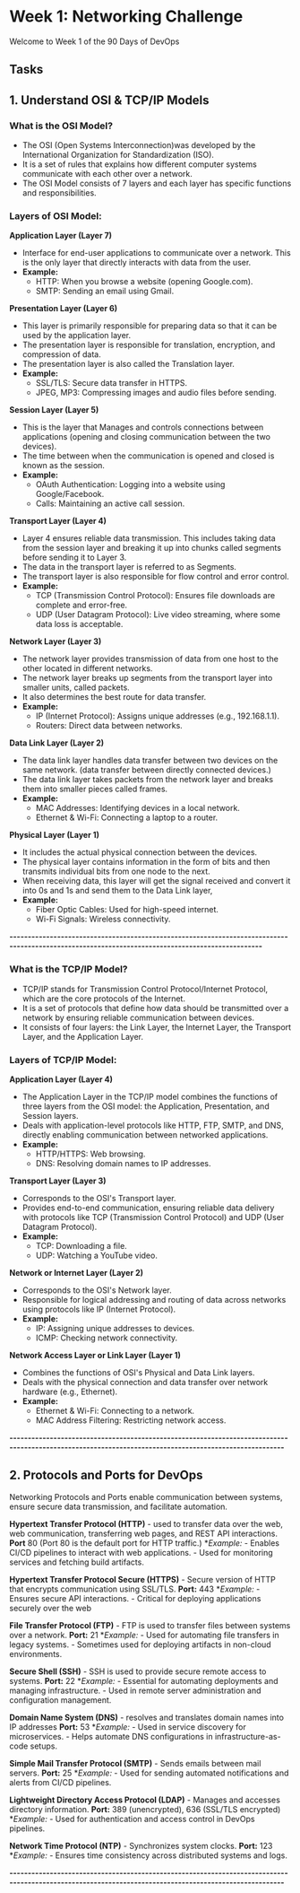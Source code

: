# Week 1: Networking Challenge
Welcome to Week 1 of the 90 Days of DevOps

## Tasks

## 1. **Understand OSI & TCP/IP Models**

### What is the OSI Model?
- The OSI (Open Systems Interconnection)was developed by the International Organization for Standardization (ISO).
- It is a set of rules that explains how different computer systems communicate with each other over a network. 
- The OSI Model consists of 7 layers and each layer has specific functions and responsibilities.

### Layers of OSI Model:

**Application Layer (Layer 7)**
  - Interface for end-user applications to communicate over a network. This is the only layer that directly interacts with data from the user.
  - **Example:**
    - HTTP: When you browse a website (opening Google.com).
    - SMTP: Sending an email using Gmail.

**Presentation Layer (Layer 6)**
  - This layer is primarily responsible for preparing data so that it can be used by the application layer.
  - The presentation layer is responsible for translation, encryption, and compression of data.
  - The presentation layer is also called the Translation layer.
  - **Example:**
    - SSL/TLS: Secure data transfer in HTTPS.
    - JPEG, MP3: Compressing images and audio files before sending.

**Session Layer (Layer 5)**
  - This is the layer that Manages and controls connections between applications (opening and closing communication between the two devices).
  - The time between when the communication is opened and closed is known as the session.
  - **Example:**
    - OAuth Authentication: Logging into a website using Google/Facebook.
    - Calls: Maintaining an active call session.
   
**Transport Layer (Layer 4)**
  - Layer 4 ensures reliable data transmission. This includes taking data from the session layer and breaking it up into chunks called segments before sending it to Layer 3.
  - The data in the transport layer is referred to as Segments.
  - The transport layer is also responsible for flow control and error control.
  - **Example:**
    - TCP (Transmission Control Protocol): Ensures file downloads are complete and error-free.
    - UDP (User Datagram Protocol): Live video streaming, where some data loss is acceptable.

**Network Layer (Layer 3)**
  - The network layer provides transmission of data from one host to the other located in different networks.
  -  The network layer breaks up segments from the transport layer into smaller units, called packets.
  -  It also determines the best route for data transfer.
  - **Example:**
    - IP (Internet Protocol): Assigns unique addresses (e.g., 192.168.1.1).
    - Routers: Direct data between networks.

**Data Link Layer (Layer 2)**
  -  The data link layer handles data transfer between two devices on the same network. (data transfer between directly connected devices.)
  - The data link layer takes packets from the network layer and breaks them into smaller pieces called frames.
  - **Example:**
    - MAC Addresses: Identifying devices in a local network.
    - Ethernet & Wi-Fi: Connecting a laptop to a router.

**Physical Layer (Layer 1)**
  - It includes the actual physical connection between the devices.
  - The physical layer contains information in the form of bits and then transmits individual bits from one node to the next.
  - When receiving data, this layer will get the signal received and convert it into 0s and 1s and send them to the Data Link layer,
  - **Example:**
    - Fiber Optic Cables: Used for high-speed internet.
    - Wi-Fi Signals: Wireless connectivity.

**-------------------------------------------------------------------------------------------------------------------------------------------------**

### What is the TCP/IP Model?
- TCP/IP stands for Transmission Control Protocol/Internet Protocol, which are the core protocols of the Internet.
- It is a set of protocols that define how data should be transmitted over a network by ensuring reliable communication between devices.
- It consists of four layers: the Link Layer, the Internet Layer, the Transport Layer, and the Application Layer.

### Layers of TCP/IP Model:

**Application Layer (Layer 4)**
  - The Application Layer in the TCP/IP model combines the functions of three layers from the OSI model: the Application, Presentation, and Session layers.
  - Deals with application-level protocols like HTTP, FTP, SMTP, and DNS, directly enabling communication between networked applications.
  - **Example:**
    - HTTP/HTTPS: Web browsing.
    - DNS: Resolving domain names to IP addresses.

**Transport Layer (Layer 3)**
  - Corresponds to the OSI's Transport layer.
  - Provides end-to-end communication, ensuring reliable data delivery with protocols like TCP (Transmission Control Protocol) and UDP (User Datagram Protocol).
  - **Example:**
    - TCP: Downloading a file.
    - UDP: Watching a YouTube video.
  
**Network or Internet Layer (Layer 2)**
  - Corresponds to the OSI's Network layer.
  - Responsible for logical addressing and routing of data across networks using protocols like IP (Internet Protocol).
  - **Example:**
    -  IP: Assigning unique addresses to devices.
    - ICMP: Checking network connectivity.
   
**Network Access Layer or Link Layer (Layer 1)**
  - Combines the functions of OSI's Physical and Data Link layers.
  - Deals with the physical connection and data transfer over network hardware (e.g., Ethernet).
  - **Example:**
    - Ethernet & Wi-Fi: Connecting to a network.
    - MAC Address Filtering: Restricting network access.
   
**-------------------------------------------------------------------------------------------------------------------------------------------------------**

## 2. **Protocols and Ports for DevOps**
Networking Protocols and Ports enable communication between systems, ensure secure data transmission, and facilitate automation.

**Hypertext Transfer Protocol (HTTP)**
    - used to transfer data over the web, web communication, transferring web pages, and REST API interactions.
    **Port** 80 (Port 80 is the default port for HTTP traffic.)
    **Example:*
        - Enables CI/CD pipelines to interact with web applications.
        - Used for monitoring services and fetching build artifacts.

**Hypertext Transfer Protocol Secure (HTTPS)**
    - Secure version of HTTP that encrypts communication using SSL/TLS.
    **Port:** 443
    **Example:*
        - Ensures secure API interactions.
        - Critical for deploying applications securely over the web

**File Transfer Protocol (FTP)**
    - FTP is used to transfer files between systems over a network.
    **Port:** 21
    **Example:*
        - Used for automating file transfers in legacy systems.
        - Sometimes used for deploying artifacts in non-cloud environments.

**Secure Shell (SSH)**
    - SSH is used to provide secure remote access to systems.
    **Port:** 22
    **Example:*
        - Essential for automating deployments and managing infrastructure.
        - Used in remote server administration and configuration management.

**Domain Name System (DNS)**
    - resolves and translates domain names into IP addresses
    **Port:** 53
    **Example:*
        - Used in service discovery for microservices.
        - Helps automate DNS configurations in infrastructure-as-code setups.

**Simple Mail Transfer Protocol (SMTP)**
    - Sends emails between mail servers.
    **Port:** 25
    **Example:*
        - Used for sending automated notifications and alerts from CI/CD pipelines.

**Lightweight Directory Access Protocol (LDAP)**
    - Manages and accesses directory information.
    **Port:** 389 (unencrypted), 636 (SSL/TLS encrypted)
    **Example:*
        - Used for authentication and access control in DevOps pipelines.

**Network Time Protocol (NTP)**
    - Synchronizes system clocks.
    **Port:** 123
    **Example:*
        - Ensures time consistency across distributed systems and logs.

**-------------------------------------------------------------------------------------------------------------------------------------------------------**
